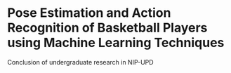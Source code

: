 # Pose Estimation and Action Recognition of Basketball Players using Machine Learning Techniques
Conclusion of undergraduate research in NIP-UPD
